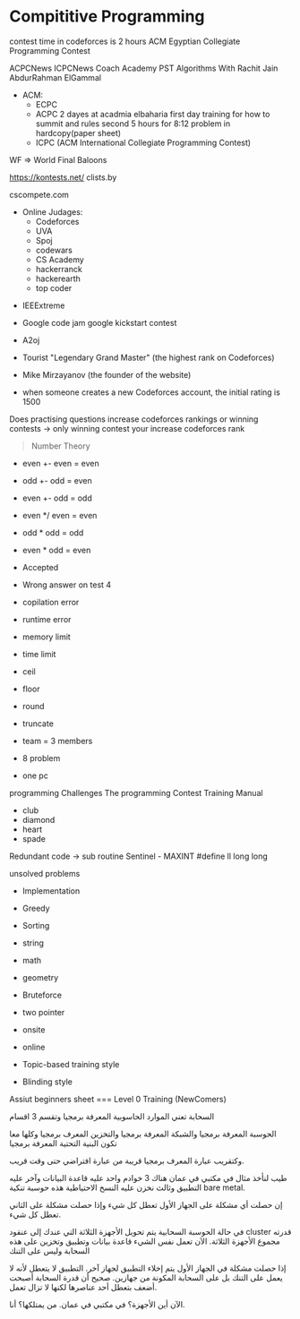 Compititive Programming
========================
contest time in codeforces  is 2 hours
ACM Egyptian Collegiate Programming Contest


ACPCNews
ICPCNews
Coach Academy
PST
Algorithms With Rachit Jain
AbdurRahman ElGammal


- ACM:
    - ECPC
    - ACPC 2 dayes at acadmia elbaharia first day training for how to summit and rules second 5 hours for 8:12 problem in hardcopy(paper sheet) 
    - ICPC (ACM International Collegiate Programming Contest)


WF => World Final
Baloons




https://kontests.net/
clists.by

cscompete.com


* Online Judages:
    - Codeforces
    - UVA
    - Spoj
    - codewars
    - CS Academy
    - hackerranck
    - hackerearth
    - top coder

- IEEExtreme
- Google code jam
	google kickstart contest
- A2oj





- Tourist "Legendary Grand Master" (the highest rank on Codeforces)
- Mike Mirzayanov (the founder of the website)
-  when someone creates a new Codeforces account, the initial rating is 1500



Does practising questions increase codeforces rankings or winning contests
-> only winning contest your increase codeforces rank








> Number Theory

- even +- even = even
- odd +- odd = even
- even +- odd = odd

- even */ even = even
- odd * odd = odd
- even * odd = even




- Accepted
- Wrong answer on test 4
- copilation error
- runtime error
- memory limit
- time limit

- ceil
- floor
- round
- truncate


- team = 3 members
- 8 problem
- one pc

programming Challenges The programming Contest Training Manual



- club
- diamond
- heart
- spade



Redundant code -> sub routine
Sentinel  - MAXINT
#define ll long long

unsolved problems



- Implementation
- Greedy
- Sorting
- string
- math
- geometry
- Bruteforce
- two pointer


- onsite
- online




- Topic-based training style
- Blinding style


Assiut beginners sheet === Level 0 Training  (NewComers)


السحابة تعني الموارد الحاسوبية المعرفة برمجيا وتقسم 3 اقسام

الحوسبة المعرفة برمجيا والشبكة المعرفة برمجيا والتخزين المعرف برمجيا وكلها معا تكون البنية التحتية المعرفة برمجيا 

وكتقريب عبارة المعرف برمجيا قريبة من عبارة افتراضي حتى وقت قريب.







طيب لنأخذ مثال في مكتبي في عمان هناك 3 خوادم واحد عليه قاعدة البيانات وآخر عليه التطبيق وثالث نخزن عليه النسخ الاحتياطية هذه حوسبة تنكية bare metal.

إن حصلت أي مشكلة على الجهاز الأول تعطل كل شيء وإذا حصلت مشكلة على الثاني تعطل كل شيء.

في حالة الحوسبة السحابية يتم تحويل الأجهزة الثلاثة التي عندك إلى عنقود cluster
قدرته مجموع الأجهزة الثلاثة. الآن تعمل نفس الشيء قاعدة بيانات وتطبيق وتخزين على هذه السحابة وليس على التنك

إذا حصلت مشكلة في الجهاز الأول يتم إخلاء التطبيق لجهاز آخر. التطبيق لا يتعطل لأنه لا يعمل على التنك بل على السحابة المكونة من جهازين. صحيح أن قدرة السحابة أصبحت أضعف بتعطل أحد عناصرها لكنها لا تزال تعمل.

الآن أين الأجهزة؟ في مكتبي في عمان. من يمتلكها؟ أنا.